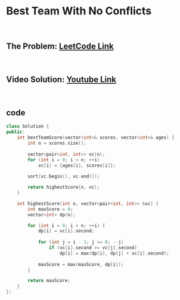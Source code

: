 # Best Team With No Conflicts

<br>

## The Problem: [LeetCode Link](https://leetcode.com/problems/best-team-with-no-conflicts/)

<br>

## Video Solution: [Youtube Link](https://youtu.be/XY3XkHCdyKQ)

<br>

## code

```cpp
class Solution {
public:
    int bestTeamScore(vector<int>& scores, vector<int>& ages) {
        int n = scores.size();
        
        vector<pair<int, int>> vc(n);
        for (int i = 0; i < n; ++i)
            vc[i] = {ages[i], scores[i]};
        
        sort(vc.begin(), vc.end());

        return highestScore(n, vc);
    }

    int highestScore(int n, vector<pair<int, int>> &vc) {
        int maxScore = 0;
        vector<int> dp(n);

        for (int i = 0; i < n; ++i) {
            dp[i] = vc[i].second;
            
            for (int j = i - 1; j >= 0; --j) 
                if (vc[i].second >= vc[j].second)
                    dp[i] = max(dp[i], dp[j] + vc[i].second);
            
            maxScore = max(maxScore, dp[i]);
        }

        return maxScore;
    }
};
```
